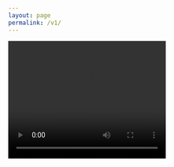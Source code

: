 ```yaml
---
layout: page
permalink: /v1/
---
```


<video width="320" height="240" controls>
  <source src="http://www.stat.physik.uni-potsdam.de/~mquade/random_trees.mp4" type="video/mp4">
Your browser does not support the video tag.
</video>